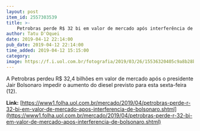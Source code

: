 ```yaml
---
layout: post
item_id: 2557303539
title: >-
    Petrobras perde R$ 32 bi em valor de mercado após interferência de Bolsonaro
author: Tatu D'Oquei
date: 2019-04-12 22:14:00
pub_date: 2019-04-12 22:14:00
time_added: 2019-04-12 15:15:00
category: 
image: https://f.i.uol.com.br/fotografia/2019/03/26/15536320405c9a8b28b5bc6_1553632040_3x2_rt.jpg
---
```


A Petrobras perdeu R$ 32,4 bilhões em valor de mercado após o presidente Jair Bolsonaro impedir o aumento do diesel previsto para esta sexta-feira (12).

**Link:** [https://www1.folha.uol.com.br/mercado/2019/04/petrobras-perde-r-32-bi-em-valor-de-mercado-apos-interferencia-de-bolsonaro.shtml](https://www1.folha.uol.com.br/mercado/2019/04/petrobras-perde-r-32-bi-em-valor-de-mercado-apos-interferencia-de-bolsonaro.shtml)

